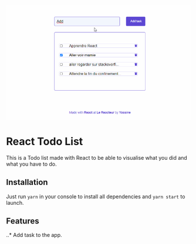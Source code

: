 ![](Todolist.gif)

# React Todo List

This is a Todo list made with React to be able to visualise what you did and what you have to do.

## Installation

Just run `yarn` in your console to install all dependencies and `yarn start` to launch.

## Features

..\* Add task to the app.
